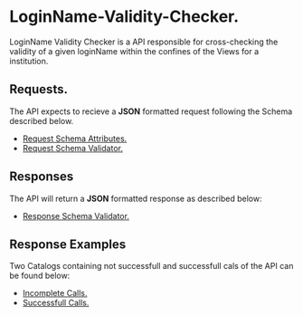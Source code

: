 # LoginName-Validity-Checker.
LoginName Validity Checker is a API responsible for cross-checking the validity of a given loginName within the confines of the Views for a institution.

## Requests.
The API expects to recieve a **JSON** formatted request following the Schema described below.

- [Request Schema Attributes.](https://github.com/KostasMparmparousis/LoginName-Validity-Checker/wiki/Request-properties)
- [Request Schema Validator.](https://github.com/KostasMparmparousis/LoginName-Validity-Checker/wiki/Request-schema)

## Responses
The API will return a **JSON** formatted response as described below:

- [Response Schema Validator.](https://github.com/KostasMparmparousis/LoginName-Validity-Checker/wiki/Response-schema)

## Response Examples
Two Catalogs containing not successfull and successfull cals of the API can be found below:
- [Incomplete Calls.](https://github.com/KostasMparmparousis/LoginName-Validity-Checker/wiki/Incomplete-calls)
- [Successfull Calls.](https://github.com/KostasMparmparousis/LoginName-Validity-Checker/wiki/Successfull-calls)
